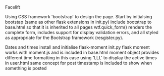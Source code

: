 Facelift

Using CSS framework 'bootstrap' to design the page. Start by initialsing bootstap (same as other flask extensions in init.py)
include bootstrap to base.html so that it is inherited to all pages
wtf.quick_form() renders the complete form, includes support for display validation errors, and all styled as appropriate for the Bootstrap framework (resgister.py).

Dates and times
install and initialise flask-moment init.py
flask moment works with moment.js and is included in base.html
moment object provides different time formatting in this case using 'LLL' to display the active times in user.html
same concept for post timestamp is included to show when something is posted
